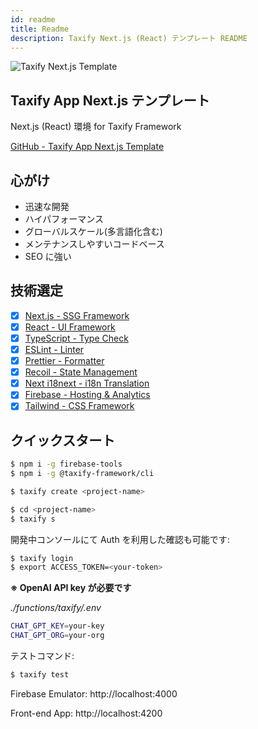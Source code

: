 ```yaml
---
id: readme
title: Readme
description: Taxify Next.js (React) テンプレート README
---
```


![Taxify Next.js Template](https://storage.googleapis.com/taxify-assets/imgs/samples/WebAppBoilerplate.png)

## Taxify App Next.js テンプレート

Next.js (React) 環境 for Taxify Framework

[GitHub - Taxify App Next.js Template](https://github.com/elsoul/taxify-next)

## 心がけ

- 迅速な開発
- ハイパフォーマンス
- グローバルスケール(多言語化含む)
- メンテナンスしやすいコードベース
- SEO に強い

## 技術選定

- [x] [Next.js - SSG Framework](https://nextjs.org/)
- [x] [React - UI Framework](https://reactjs.org/)
- [x] [TypeScript - Type Check](https://www.typescriptlang.org/)
- [x] [ESLint - Linter](https://eslint.org/)
- [x] [Prettier - Formatter](https://prettier.io/)
- [x] [Recoil - State Management](https://recoiljs.org/)
- [x] [Next i18next - i18n Translation](https://github.com/isaachinman/next-i18next)
- [x] [Firebase - Hosting & Analytics](https://firebase.google.com/)
- [x] [Tailwind - CSS Framework](https://tailwindcss.com/)

## クイックスタート

```bash
$ npm i -g firebase-tools
$ npm i -g @taxify-framework/cli
```

```bash
$ taxify create <project-name>
```

```bash
$ cd <project-name>
$ taxify s
```

開発中コンソールにて Auth を利用した確認も可能です:

```bash
$ taxify login
$ export ACCESS_TOKEN=<your-token>
```

**※ OpenAI API key が必要です**

_./functions/taxify/.env_

```bash
CHAT_GPT_KEY=your-key
CHAT_GPT_ORG=your-org
```

テストコマンド:

```bash
$ taxify test
```

Firebase Emulator: http://localhost:4000

Front-end App: http://localhost:4200
